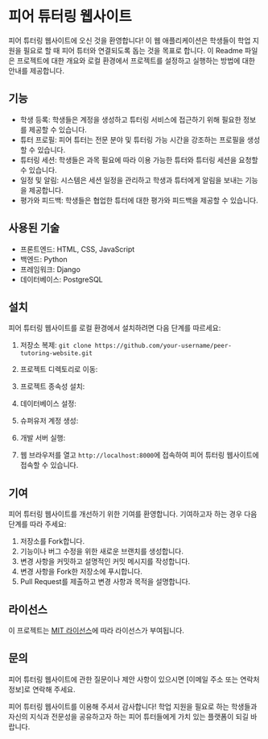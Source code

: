# 피어 튜터링 웹사이트

피어 튜터링 웹사이트에 오신 것을 환영합니다! 이 웹 애플리케이션은 학생들이 학업 지원을 필요로 할 때 피어 튜터와 연결되도록 돕는 것을 목표로 합니다. 이 Readme 파일은 프로젝트에 대한 개요와 로컬 환경에서 프로젝트를 설정하고 실행하는 방법에 대한 안내를 제공합니다.

## 기능

- 학생 등록: 학생들은 계정을 생성하고 튜터링 서비스에 접근하기 위해 필요한 정보를 제공할 수 있습니다.
- 튜터 프로필: 피어 튜터는 전문 분야 및 튜터링 가능 시간을 강조하는 프로필을 생성할 수 있습니다.
- 튜터링 세션: 학생들은 과목 필요에 따라 이용 가능한 튜터와 튜터링 세션을 요청할 수 있습니다.
- 일정 및 알림: 시스템은 세션 일정을 관리하고 학생과 튜터에게 알림을 보내는 기능을 제공합니다.
- 평가와 피드백: 학생들은 협업한 튜터에 대한 평가와 피드백을 제공할 수 있습니다.

## 사용된 기술

- 프론트엔드: HTML, CSS, JavaScript
- 백엔드: Python
- 프레임워크: Django
- 데이터베이스: PostgreSQL

## 설치

피어 튜터링 웹사이트를 로컬 환경에서 설치하려면 다음 단계를 따르세요:

1. 저장소 복제:
``` git clone https://github.com/your-username/peer-tutoring-website.git ```


2. 프로젝트 디렉토리로 이동:

3. 프로젝트 종속성 설치:

4. 데이터베이스 설정:

5. 슈퍼유저 계정 생성:

6. 개발 서버 실행:

7. 웹 브라우저를 열고 `http://localhost:8000`에 접속하여 피어 튜터링 웹사이트에 접속할 수 있습니다.

## 기여

피어 튜터링 웹사이트를 개선하기 위한 기여를 환영합니다. 기여하고자 하는 경우 다음 단계를 따라 주세요:

1. 저장소를 Fork합니다.
2. 기능이나 버그 수정을 위한 새로운 브랜치를 생성합니다.
3. 변경 사항을 커밋하고 설명적인 커밋 메시지를 작성합니다.
4. 변경 사항을 Fork한 저장소에 푸시합니다.
5. Pull Request를 제출하고 변경 사항과 목적을 설명합니다.

## 라이선스

이 프로젝트는 [MIT 라이선스](LICENSE)에 따라 라이선스가 부여됩니다.

## 문의

피어 튜터링 웹사이트에 관한 질문이나 제안 사항이 있으시면 [이메일 주소 또는 연락처 정보]로 연락해 주세요.

피어 튜터링 웹사이트를 이용해 주셔서 감사합니다! 학업 지원을 필요로 하는 학생들과 자신의 지식과 전문성을 공유하고자 하는 피어 튜터들에게 가치 있는 플랫폼이 되길 바랍니다.
